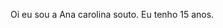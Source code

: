 Oi eu sou a Ana carolina souto.
Eu tenho 15 anos.

<!---
Anacarolinasouto/Anacarolinasouto is a ✨ special ✨ repository because its `README.md` (this file) appears on your GitHub profile.
You can click the Preview link to take a look at your changes.
--->
